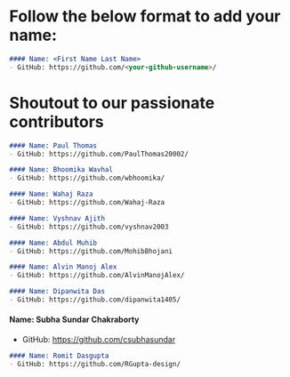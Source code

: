 # Follow the below format to add your name: 

<!---copy from line 4 till line 7--->
```markdown
#### Name: <First Name Last Name>
- GitHub: https://github.com/<your-github-username>/
```

# Shoutout to our passionate contributors

```markdown
#### Name: Paul Thomas
- GitHub: https://github.com/PaulThomas20002/
```

```markdown
#### Name: Bhoomika Wavhal 
- GitHub: https://github.com/wbhoomika/
```
```markdown
#### Name: Wahaj Raza 
- GitHub: https://github.com/Wahaj-Raza
```

```markdown
#### Name: Vyshnav Ajith
- GitHub: https://github.com/vyshnav2003
```
```markdown
#### Name: Abdul Muhib
- GitHub: https://github.com/MohibBhojani
```

```markdown
#### Name: Alvin Manoj Alex
- GitHub: https://github.com/AlvinManojAlex/
```
```markdown
#### Name: Dipanwita Das
- GitHub: https://github.com/dipanwita1405/
```
#### Name: Subha Sundar Chakraborty
- GitHub: https://github.com/csubhasundar

```markdown
#### Name: Romit Dasgupta
- GitHub: https://github.com/RGupta-design/
```